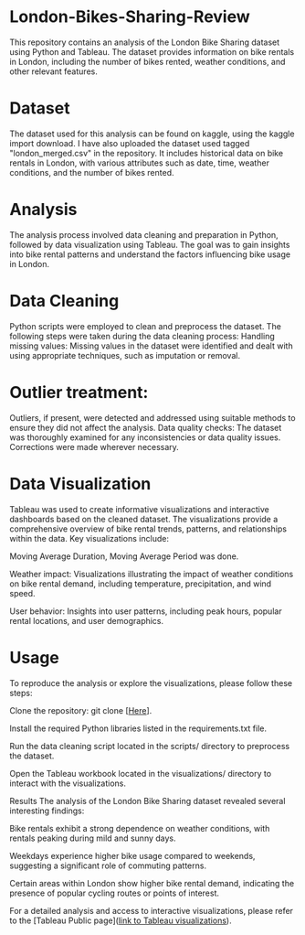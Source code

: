# London-Bikes-Sharing-Review

This repository contains an analysis of the London Bike Sharing dataset using Python and Tableau. The dataset provides information on bike rentals in London, including the number of bikes rented, weather conditions, and other relevant features.

# Dataset
The dataset used for this analysis can be found on kaggle, using the kaggle import download. I have also uploaded the dataset used tagged "london_merged.csv" in the repository. It includes historical data on bike rentals in London, with various attributes such as date, time, weather conditions, and the number of bikes rented.

# Analysis
The analysis process involved data cleaning and preparation in Python, followed by data visualization using Tableau. The goal was to gain insights into bike rental patterns and understand the factors influencing bike usage in London.

# Data Cleaning
Python scripts were employed to clean and preprocess the dataset. The following steps were taken during the data cleaning process:
Handling missing values: Missing values in the dataset were identified and dealt with using appropriate techniques, such as imputation or removal.
# Outlier treatment: 
Outliers, if present, were detected and addressed using suitable methods to ensure they did not affect the analysis.
Data quality checks: The dataset was thoroughly examined for any inconsistencies or data quality issues. Corrections were made wherever necessary.
# Data Visualization
Tableau was used to create informative visualizations and interactive dashboards based on the cleaned dataset. The visualizations provide a comprehensive overview of bike rental trends, patterns, and relationships within the data. Key visualizations include:

Moving Average Duration, Moving Average Period was done.

Weather impact: Visualizations illustrating the impact of weather conditions on bike rental demand, including temperature, precipitation, and wind speed.

User behavior: Insights into user patterns, including peak hours, popular rental locations, and user demographics.


# Usage
To reproduce the analysis or explore the visualizations, please follow these steps:

Clone the repository: git clone [[Here](https://github.com/Oluvico007/London-Bikes-Sharing-Review/)].

Install the required Python libraries listed in the requirements.txt file.

Run the data cleaning script located in the scripts/ directory to preprocess the dataset.

Open the Tableau workbook located in the visualizations/ directory to interact with the visualizations.

Results
The analysis of the London Bike Sharing dataset revealed several interesting findings:

Bike rentals exhibit a strong dependence on weather conditions, with rentals peaking during mild and sunny days.

Weekdays experience higher bike usage compared to weekends, suggesting a significant role of commuting patterns.

Certain areas within London show higher bike rental demand, indicating the presence of popular cycling routes or points of interest.

For a detailed analysis and access to interactive visualizations, please refer to the [Tableau Public page]([link to Tableau visualizations](https://public.tableau.com/app/profile/victor.ogunyemi/viz/LondonBikesDashboard/Dashboard1)).
